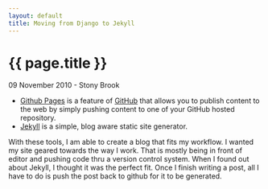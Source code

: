 ```yaml
---
layout: default
title: Moving from Django to Jekyll 
---
```


{{ page.title }}
================
<p class="meta">09 November 2010 - Stony Brook</p>

* [Github Pages](http://pages.github.com/ "Github Pages") is a feature of [GitHub](http://github.com/ "Github") that allows you to publish content to the web by simply pushing content to one of your GitHub hosted repository. 
* [Jekyll](https://github.com/mojombo/jekyll/ "Jekyll") is a simple, blog aware static site generator.  

With these tools, I am able to create a blog that fits my workflow.  I wanted my site geared towards the way I work.  That is mostly being in front of editor and pushing code thru a version control system.  When I found out about Jekyll, I thought it was the perfect fit.  Once I finish writing a post, all I have to do is push the post back to github for it to be generated.
